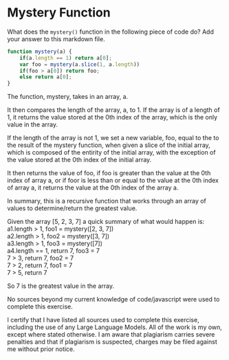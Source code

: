# Mystery Function

What does the `mystery()` function in the following piece of code do? Add your
answer to this markdown file.

```javascript
function mystery(a) {
    if(a.length == 1) return a[0];
    var foo = mystery(a.slice(1, a.length))
    if(foo > a[0]) return foo;
    else return a[0];
}
```

The function, mystery, takes in an array, a.

It then compares the length of the array, a, to 1. If the array is
of a length of 1, it returns the value stored at the 0th index of
the array, which is the only value in the array.

If the length of the array is not 1, we set a new variable, foo,
equal to the to the result of the mystery function, when given
a slice of the initial array, which is composed of the entirity
of the initial array, with the exception of the value stored at
the 0th index of the initial array.

It then returns the value of foo, if foo is greater than the value
at the 0th index of array a, or if foor is less than or equal to
the value at the 0th index of array a, it returns the value at the
0th index of the array a.

In summary, this is a recursive function that works through an
array of values to determine/return the greatest value.

Given the array
[5, 2, 3, 7] a quick summary of what would happen is:  
a1.length > 1, foo1 = mystery([2, 3, 7])  
a2.length > 1, foo2 = mystery([3, 7])  
a3.length > 1, foo3 = mystery([7])  
a4.length == 1, return 7, foo3 = 7  
7 > 3, return 7, foo2 = 7  
7 > 2, return 7, foo1 = 7  
7 > 5, return 7

So 7 is the greatest value in the array.

No sources beyond my current knowledge of code/javascript were used to complete this exercise.

I certify that I have listed all sources used to complete this exercise, including the use of any Large Language Models. All of the work is my own, except where stated otherwise. I am aware that plagiarism carries severe penalties and that if plagiarism is suspected, charges may be filed against me without prior notice.

